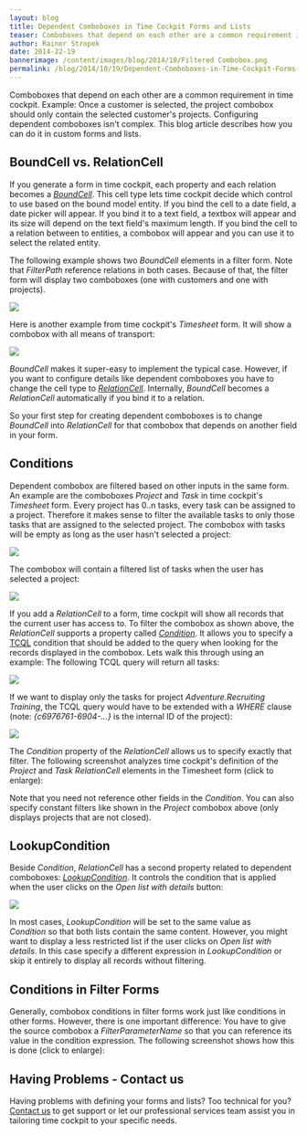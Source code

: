 ```yaml
---
layout: blog
title: Dependent Comboboxes in Time Cockpit Forms and Lists
teaser: Comboboxes that depend on each other are a common requirement in time cockpit. Example: Once a customer is selected, the project combobox should only contain the selected customer's projects. Configuring dependent comboboxes isn't complex. This blog article describes how you can do it in custom forms and lists.
author: Rainer Stropek
date: 2014-22-19
bannerimage: /content/images/blog/2014/10/Filtered Combobox.png
permalink: /blog/2014/10/19/Dependent-Comboboxes-in-Time-Cockpit-Forms-and-Lists
---
```


<p xmlns="http://www.w3.org/1999/xhtml">Comboboxes that depend on each other are a common requirement in time cockpit. Example: Once a customer is selected, the project combobox should only contain the selected customer's projects. Configuring dependent comboboxes isn't complex. This blog article describes how you can do it in custom forms and lists.</p><h2 xmlns="http://www.w3.org/1999/xhtml">BoundCell vs. RelationCell</h2><p xmlns="http://www.w3.org/1999/xhtml">If you generate a form in time cockpit, each property and each relation becomes a <a href="http://help.timecockpit.com/?topic=html/f8066acc-858f-6f42-927d-41c3d81de7de.htm" target="_blank"><em>BoundCell</em></a>. This cell type lets time cockpit decide which control to use based on the bound model entity. If you bind the cell to a date field, a date picker will appear. If you bind it to a text field, a textbox will appear and its size will depend on the text field's maximum length. If you bind the cell to a relation between to entities, a combobox will appear and you can use it to select the related entity.</p><p xmlns="http://www.w3.org/1999/xhtml">The following example shows two <em>BoundCell</em> elements in a filter form. Note that <em>FilterPath</em> reference relations in both cases. Because of that, the filter form will display two comboboxes (one with customers and one with projects).</p><p xmlns="http://www.w3.org/1999/xhtml">
  <img src="{{site.baseurl}}/content/images/blog/2014/10/BoundCell.png" />
</p><p xmlns="http://www.w3.org/1999/xhtml">Here is another example from time cockpit's <em>Timesheet</em> form. It will show a combobox with all means of transport:</p><p xmlns="http://www.w3.org/1999/xhtml">
  <img src="{{site.baseurl}}/content/images/blog/2014/10/BoundCell2.png" />
</p><p xmlns="http://www.w3.org/1999/xhtml">
  <em>BoundCell</em> makes it super-easy to implement the typical case. However, if you want to configure details like dependent comboboxes you have to change the cell type to <a href="http://help.timecockpit.com/?topic=html/0bc0dca0-3146-0767-90a6-7b6eb5d4ee86.htm" target="_blank"><em>RelationCell</em></a>. Internally, <em>BoundCell</em> becomes a <em>RelationCell</em> automatically if you bind it to a relation.</p><p class="showcase" xmlns="http://www.w3.org/1999/xhtml">So your first step for creating dependent comboboxes is to change <em>BoundCell</em> into <em>RelationCell</em> for that combobox that depends on another field in your form.</p><h2 xmlns="http://www.w3.org/1999/xhtml">Conditions</h2><p xmlns="http://www.w3.org/1999/xhtml">Dependent combobox are filtered based on other inputs in the same form. An example are the comboboxes <em>Project</em> and <em>Task</em> in time cockpit's <em>Timesheet</em> form. Every project has 0..n tasks, every task can be assigned to a project. Therefore it makes sense to filter the available tasks to only those tasks that are assigned to the selected project. The combobox with tasks will be empty as long as the user hasn't selected a project:</p><p xmlns="http://www.w3.org/1999/xhtml">
  <img src="{{site.baseurl}}/content/images/blog/2014/10/EmptyCombobox.png" />
</p><p xmlns="http://www.w3.org/1999/xhtml">The combobox will contain a filtered list of tasks when the user has selected a project:</p><p xmlns="http://www.w3.org/1999/xhtml">
  <img src="{{site.baseurl}}/content/images/blog/2014/10/Filtered Combobox.png" />
</p><p xmlns="http://www.w3.org/1999/xhtml">If you add a <em>RelationCell</em> to a form, time cockpit will show all records that the current user has access to. To filter the combobox as shown above, the <em>RelationCell</em> supports a property called <a href="http://help.timecockpit.com/?topic=html/2faf2106-d425-353f-4066-5072a25c81cf.htm" target="_blank"><em>Condition</em></a>. It allows you to specify a <a href="http://help.timecockpit.com/?topic=html/90177304-8489-4e9b-9c55-4e92533f3f9c.htm" target="_blank">TCQL</a> condition that should be added to the query when looking for the records displayed in the combobox. Lets walk this through using an example: The following TCQL query will return all tasks:</p><p xmlns="http://www.w3.org/1999/xhtml">
  <img src="{{site.baseurl}}/content/images/blog/2014/10/AllTasksTcql.png" />
</p><p xmlns="http://www.w3.org/1999/xhtml">If we want to display only the tasks for project <em>Adventure.Recruiting Training</em>, the TCQL query would have to be extended with a <em>WHERE</em> clause (note: <em>{c6976761-6904-...}</em> is the internal ID of the project):</p><p xmlns="http://www.w3.org/1999/xhtml">
  <img src="{{site.baseurl}}/content/images/blog/2014/10/FilteredTasks.png" />
</p><p xmlns="http://www.w3.org/1999/xhtml">The <em>Condition</em> property of the <em>RelationCell</em> allows us to specify exactly that filter. The following screenshot analyzes time cockpit's definition of the <em>Project</em> and <em>Task RelationCell</em> elements in the Timesheet form (click to enlarge):</p><f:function name="Composite.Media.ImageGallery.Slimbox2" xmlns:f="http://www.composite.net/ns/function/1.0">
  <f:param name="MediaImage" value="MediaArchive:8b57d170-e0e5-4bcf-b60b-9869c1ef4f2f" xmlns:f="http://www.composite.net/ns/function/1.0" />
  <f:param name="ThumbnailMaxWidth" value="800" xmlns:f="http://www.composite.net/ns/function/1.0" />
  <f:param name="ThumbnailMaxHeight" value="800" xmlns:f="http://www.composite.net/ns/function/1.0" />
  <f:param name="ImageMaxWidth" value="1280" xmlns:f="http://www.composite.net/ns/function/1.0" />
  <f:param name="ImageMaxHeight" value="1024" xmlns:f="http://www.composite.net/ns/function/1.0" />
</f:function><p class="showcase" xmlns="http://www.w3.org/1999/xhtml">Note that you need not reference other fields in the <em>Condition</em>. You can also specify constant filters like shown in the <em>Project</em> combobox above (only displays projects that are not closed).</p><h2 xmlns="http://www.w3.org/1999/xhtml">LookupCondition</h2><p xmlns="http://www.w3.org/1999/xhtml">Beside <em>Condition</em>, <em>RelationCell</em> has a second property related to dependent comboboxes: <a href="http://help.timecockpit.com/?topic=html/76a72992-5a69-d274-506a-05a33cf14494.htm" target="_blank"><em>LookupCondition</em></a>. It controls the condition that is applied when the user clicks on the <em>Open list with details</em> button:</p><p xmlns="http://www.w3.org/1999/xhtml">
  <img src="{{site.baseurl}}/content/images/blog/2014/10/ListDetails.png" />
</p><p xmlns="http://www.w3.org/1999/xhtml">In most cases, <em>LookupCondition</em> will be set to the same value as <em>Condition</em> so that both lists contain the same content. However, you might want to display a less restricted list if the user clicks on <em>Open list with details</em>. In this case specify a different expression in <em>LookupCondition</em> or skip it entirely to display all records without filtering.</p><h2 xmlns="http://www.w3.org/1999/xhtml">Conditions in Filter Forms</h2><p xmlns="http://www.w3.org/1999/xhtml">Generally, combobox conditions in filter forms work just like conditions in other forms. However, there is one important difference: You have to give the source combobox a <em>FilterParameterName</em> so that you can reference its value in the condition expression. The following screenshot shows how this is done (click to enlarge):</p><f:function name="Composite.Media.ImageGallery.Slimbox2" xmlns:f="http://www.composite.net/ns/function/1.0">
  <f:param name="MediaImage" value="MediaArchive:b2f62bfe-c4d9-4fec-93a2-9e10b80752c7" xmlns:f="http://www.composite.net/ns/function/1.0" />
  <f:param name="ThumbnailMaxWidth" value="800" xmlns:f="http://www.composite.net/ns/function/1.0" />
  <f:param name="ThumbnailMaxHeight" value="800" xmlns:f="http://www.composite.net/ns/function/1.0" />
  <f:param name="ImageMaxWidth" value="1280" xmlns:f="http://www.composite.net/ns/function/1.0" />
  <f:param name="ImageMaxHeight" value="1024" xmlns:f="http://www.composite.net/ns/function/1.0" />
</f:function><h2 xmlns="http://www.w3.org/1999/xhtml">Having Problems - Contact us</h2><p xmlns="http://www.w3.org/1999/xhtml">Having problems with defining your forms and lists? Too technical for you? <a href="http://www.timecockpit.com/help-support/contact-us" target="_blank">Contact us</a> to get support or let our professional services team assist you in tailoring time cockpit to your specific needs.</p>